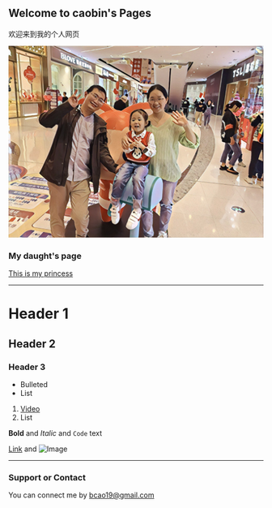 ## Welcome to caobin's Pages

欢迎来到我的个人网页

![image](./images/IMG_Kick_scooter_20200703_080156_processed.jpg) 



### My daught's page

[This is my princess](http://www.caozijin.com)

------

# Header 1
## Header 2
### Header 3

- Bulleted
- List

1. [Video](./test.md)
2. List

**Bold** and _Italic_ and `Code` text

[Link](url) and ![Image](src)

------



### Support or Contact

You can connect me by bcao19@gmail.com